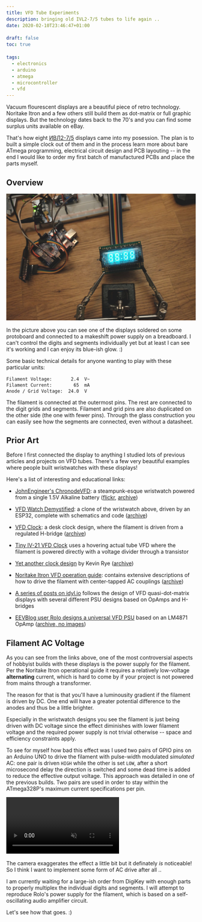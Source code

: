 ```yaml
---
title: VFD Tube Experiments
description: bringing old IVL2-7/5 tubes to life again ..
date: 2020-02-10T23:46:47+01:00

draft: false
toc: true

tags:
  - electronics
  - arduino
  - atmega
  - microcontroller
  - vfd
---
```


Vacuum flourescent displays are a beautiful piece of retro technology. Noritake Itron
and a few others still build them as dot-matrix or full graphic displays. But the
technology dates back to the 70's and you can find some surplus units available on eBay.

<!--more-->

That's how eight [ИВЛ2-7/5](ebay-search) displays came into my posession. The plan is to
built a simple clock out of them and in the process learn more about bare ATmega programming,
electrical circuit design and PCB layouting -- in the end I would like to order my first
batch of manufactured PCBs and place the parts myself.

[ebay-search]: https://www.ebay.com/sch/i.html?_nkw=ivl2-7%2F5 "Search on eBay.com"

## Overview

![](overview.jpg)

In the picture above you can see one of the displays soldered on some protoboard and connected
to a makeshift power supply on a breadboard. I can't control the digits and segments individually
yet but at least I can see it's working and I can enjoy its blue-ish glow. :)

Some basic technical details for anyone wanting to play with these particular units:

    Filament Voltage:       2.4  V~
    Filament Current:        65  mA
    Anode / Grid Voltage:  24.0  V

The filament is connected at the outermost pins. The rest are connected to the digit grids
and segments. Filament and grid pins are also duplicated on the other side (the one with fewer
pins). Through the glass construction you can easily see how the segments are connected, even
without a datasheet.

## Prior Art

Before I first connected the display to anything I studied lots of previous articles and projects
on VFD tubes. There's a few very beautiful examples where people built wristwatches with these displays!

Here's a list of interesting and educational links:

* [JohnEngineer's ChronodeVFD](https://archive.is/ODOFR): a steampunk-esque wristwatch powered from a single 1.5V Alkaline battery ([flickr](https://www.flickr.com/photos/johngineer/15564850491/), [archive](https://archive.is/ODOFR))

* [VFD Watch Demystified](https://www.instructables.com/id/Vacuum-Fluorescent-Display-Watch/): a clone of the wristwatch above, driven by an ESP32, complete with schematics and code ([archive](https://archive.is/ojaD5))

* [VFD Clock](http://vwlowen.co.uk/arduino/vfd/vfd-clock.htm): a desk clock design, where the filament is driven from a regulated H-bridge ([archive](https://archive.is/Xkr9G))

* [Tiny IV-21 VFD Clock](https://hackaday.io/project/167749-tiny-iv-21-vfd-clock#j-discussions-title) uses a hovering actual tube VFD where the filament is powered directly with a voltage divider through a transistor

* [Yet another clock design](http://kevinrye.net/index_files/vfd_clock_part3.php) by Kevin Rye ([archive](https://archive.is/C2UBq))

* [Noritake Itron VFD operation guide](https://www.noritake-elec.com/technology/general-technical-information/vfd-operation): contains extensive descriptions of how to drive the filament with center-tapped AC couplings ([archive](https://archive.is/BsdLR))

* [A series of posts on idyl.io](https://idyl.io/category/vfd/) follows the design of VFD quasi-dot-matrix displays with several different PSU designs based on OpAmps and H-bridges

* [EEVBlog user Rolo designs a universal VFD PSU](https://www.eevblog.com/forum/projects/showing-my-vfd-psu/) based on an LM4871 OpAmp ([archive, no images](https://archive.is/bkgaG))

## Filament AC Voltage

As you can see from the links above, one of the most controversial aspects of hobbyist builds with
these displays is the power supply for the filament. Per the Noritake Itron operational guide
it requires a relatively low-voltage **alternating** current, which is hard to come by if your
project is not powered from mains through a transformer.

The reason for that is that you'll have a luminousity gradient if the filament is driven by DC.
One end will have a greater potential difference to the anodes and thus be a little brighter.

Especially in the wristwatch designs you see the filament is just being driven with DC voltage
since the effect diminishes with lower filament voltage and the required power supply is not trivial
otherwise -- space and efficiency constraints apply.

To see for myself how bad this effect was I used two pairs of GPIO pins on an Arduino UNO to drive the
filament with pulse-width modulated *simulated* AC: one pair is driven `HIGH` while the other is set `LOW`,
after a short microsecond delay the direction is switched and some dead time is added to reduce the
effective output voltage. This approach was detailed in one of the previous builds. Two pairs are used
in order to stay within the ATmega328P's maximum current specifications per pin.

<video controls loop autoplay muted>
  <source src="filament_ac.mp4" type="video/mp4">
</video>

The camera exaggerates the effect a little bit but it definately *is* noticeable! So I think I want
to implement some form of AC drive after all ..

I am currently waiting for a large-ish order from DigiKey with enough parts to properly
multiplex the individual digits and segments. I will attempt to reproduce Rolo's power supply
for the filament, which is based on a self-oscillating audio amplifier circuit.

Let's see how that goes. :)
